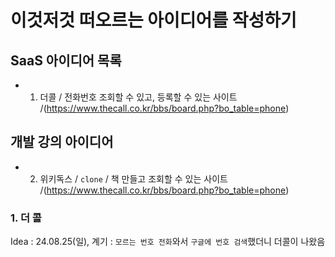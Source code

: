 # 이것저것 떠오르는 아이디어를 작성하기


## SaaS 아이디어 목록
- 1. 더콜 / 전화번호 조회할 수 있고, 등록할 수 있는 사이트 /(https://www.thecall.co.kr/bbs/board.php?bo_table=phone)

## 개발 강의 아이디어  
- 2. 위키독스 / `clone` / 책 만들고 조회할 수 있는 사이트 /(https://www.thecall.co.kr/bbs/board.php?bo_table=phone)


### 1. 더 콜
Idea : 24.08.25(일), 
계기 : `모르는 번호 전화`와서 `구글에 번호 검색`했더니 더콜이 나왔음

